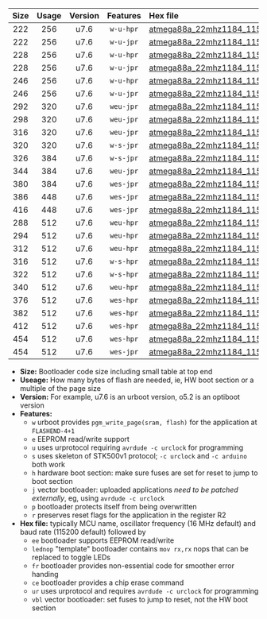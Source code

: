 |Size|Usage|Version|Features|Hex file|
|:-:|:-:|:-:|:-:|:--|
|222|256|u7.6|`w-u-hpr`|[atmega88a_22mhz1184_115200bps_ur.hex](https://raw.githubusercontent.com/stefanrueger/urboot/main/atmega88a_22mhz1184_115200bps_ur.hex)|
|222|256|u7.6|`w-u-jpr`|[atmega88a_22mhz1184_115200bps_ur_vbl.hex](https://raw.githubusercontent.com/stefanrueger/urboot/main/atmega88a_22mhz1184_115200bps_ur_vbl.hex)|
|228|256|u7.6|`w-u-hpr`|[atmega88a_22mhz1184_115200bps_lednop_ur.hex](https://raw.githubusercontent.com/stefanrueger/urboot/main/atmega88a_22mhz1184_115200bps_lednop_ur.hex)|
|228|256|u7.6|`w-u-jpr`|[atmega88a_22mhz1184_115200bps_lednop_ur_vbl.hex](https://raw.githubusercontent.com/stefanrueger/urboot/main/atmega88a_22mhz1184_115200bps_lednop_ur_vbl.hex)|
|246|256|u7.6|`w-u-hpr`|[atmega88a_22mhz1184_115200bps_lednop_fr_ur.hex](https://raw.githubusercontent.com/stefanrueger/urboot/main/atmega88a_22mhz1184_115200bps_lednop_fr_ur.hex)|
|246|256|u7.6|`w-u-jpr`|[atmega88a_22mhz1184_115200bps_lednop_fr_ur_vbl.hex](https://raw.githubusercontent.com/stefanrueger/urboot/main/atmega88a_22mhz1184_115200bps_lednop_fr_ur_vbl.hex)|
|292|320|u7.6|`weu-jpr`|[atmega88a_22mhz1184_115200bps_ee_ur_vbl.hex](https://raw.githubusercontent.com/stefanrueger/urboot/main/atmega88a_22mhz1184_115200bps_ee_ur_vbl.hex)|
|298|320|u7.6|`weu-jpr`|[atmega88a_22mhz1184_115200bps_ee_lednop_ur_vbl.hex](https://raw.githubusercontent.com/stefanrueger/urboot/main/atmega88a_22mhz1184_115200bps_ee_lednop_ur_vbl.hex)|
|316|320|u7.6|`weu-jpr`|[atmega88a_22mhz1184_115200bps_ee_lednop_fr_ur_vbl.hex](https://raw.githubusercontent.com/stefanrueger/urboot/main/atmega88a_22mhz1184_115200bps_ee_lednop_fr_ur_vbl.hex)|
|320|320|u7.6|`w-s-jpr`|[atmega88a_22mhz1184_115200bps_vbl.hex](https://raw.githubusercontent.com/stefanrueger/urboot/main/atmega88a_22mhz1184_115200bps_vbl.hex)|
|326|384|u7.6|`w-s-jpr`|[atmega88a_22mhz1184_115200bps_lednop_vbl.hex](https://raw.githubusercontent.com/stefanrueger/urboot/main/atmega88a_22mhz1184_115200bps_lednop_vbl.hex)|
|344|384|u7.6|`weu-jpr`|[atmega88a_22mhz1184_115200bps_ee_lednop_fr_ce_ur_vbl.hex](https://raw.githubusercontent.com/stefanrueger/urboot/main/atmega88a_22mhz1184_115200bps_ee_lednop_fr_ce_ur_vbl.hex)|
|380|384|u7.6|`wes-jpr`|[atmega88a_22mhz1184_115200bps_ee_vbl.hex](https://raw.githubusercontent.com/stefanrueger/urboot/main/atmega88a_22mhz1184_115200bps_ee_vbl.hex)|
|386|448|u7.6|`wes-jpr`|[atmega88a_22mhz1184_115200bps_ee_lednop_vbl.hex](https://raw.githubusercontent.com/stefanrueger/urboot/main/atmega88a_22mhz1184_115200bps_ee_lednop_vbl.hex)|
|416|448|u7.6|`wes-jpr`|[atmega88a_22mhz1184_115200bps_ee_lednop_fr_vbl.hex](https://raw.githubusercontent.com/stefanrueger/urboot/main/atmega88a_22mhz1184_115200bps_ee_lednop_fr_vbl.hex)|
|288|512|u7.6|`weu-hpr`|[atmega88a_22mhz1184_115200bps_ee_ur.hex](https://raw.githubusercontent.com/stefanrueger/urboot/main/atmega88a_22mhz1184_115200bps_ee_ur.hex)|
|294|512|u7.6|`weu-hpr`|[atmega88a_22mhz1184_115200bps_ee_lednop_ur.hex](https://raw.githubusercontent.com/stefanrueger/urboot/main/atmega88a_22mhz1184_115200bps_ee_lednop_ur.hex)|
|312|512|u7.6|`weu-hpr`|[atmega88a_22mhz1184_115200bps_ee_lednop_fr_ur.hex](https://raw.githubusercontent.com/stefanrueger/urboot/main/atmega88a_22mhz1184_115200bps_ee_lednop_fr_ur.hex)|
|316|512|u7.6|`w-s-hpr`|[atmega88a_22mhz1184_115200bps.hex](https://raw.githubusercontent.com/stefanrueger/urboot/main/atmega88a_22mhz1184_115200bps.hex)|
|322|512|u7.6|`w-s-hpr`|[atmega88a_22mhz1184_115200bps_lednop.hex](https://raw.githubusercontent.com/stefanrueger/urboot/main/atmega88a_22mhz1184_115200bps_lednop.hex)|
|340|512|u7.6|`weu-hpr`|[atmega88a_22mhz1184_115200bps_ee_lednop_fr_ce_ur.hex](https://raw.githubusercontent.com/stefanrueger/urboot/main/atmega88a_22mhz1184_115200bps_ee_lednop_fr_ce_ur.hex)|
|376|512|u7.6|`wes-hpr`|[atmega88a_22mhz1184_115200bps_ee.hex](https://raw.githubusercontent.com/stefanrueger/urboot/main/atmega88a_22mhz1184_115200bps_ee.hex)|
|382|512|u7.6|`wes-hpr`|[atmega88a_22mhz1184_115200bps_ee_lednop.hex](https://raw.githubusercontent.com/stefanrueger/urboot/main/atmega88a_22mhz1184_115200bps_ee_lednop.hex)|
|412|512|u7.6|`wes-hpr`|[atmega88a_22mhz1184_115200bps_ee_lednop_fr.hex](https://raw.githubusercontent.com/stefanrueger/urboot/main/atmega88a_22mhz1184_115200bps_ee_lednop_fr.hex)|
|454|512|u7.6|`wes-hpr`|[atmega88a_22mhz1184_115200bps_ee_lednop_fr_ce.hex](https://raw.githubusercontent.com/stefanrueger/urboot/main/atmega88a_22mhz1184_115200bps_ee_lednop_fr_ce.hex)|
|454|512|u7.6|`wes-jpr`|[atmega88a_22mhz1184_115200bps_ee_lednop_fr_ce_vbl.hex](https://raw.githubusercontent.com/stefanrueger/urboot/main/atmega88a_22mhz1184_115200bps_ee_lednop_fr_ce_vbl.hex)|

- **Size:** Bootloader code size including small table at top end
- **Useage:** How many bytes of flash are needed, ie, HW boot section or a multiple of the page size
- **Version:** For example, u7.6 is an urboot version, o5.2 is an optiboot version
- **Features:**
  + `w` urboot provides `pgm_write_page(sram, flash)` for the application at `FLASHEND-4+1`
  + `e` EEPROM read/write support
  + `u` uses urprotocol requiring `avrdude -c urclock` for programming
  + `s` uses skeleton of STK500v1 protocol; `-c urclock` and `-c arduino` both work
  + `h` hardware boot section: make sure fuses are set for reset to jump to boot section
  + `j` vector bootloader: uploaded applications *need to be patched externally*, eg, using `avrdude -c urclock`
  + `p` bootloader protects itself from being overwritten
  + `r` preserves reset flags for the application in the register R2
- **Hex file:** typically MCU name, oscillator frequency (16 MHz default) and baud rate (115200 default) followed by
  + `ee` bootloader supports EEPROM read/write
  + `lednop` "template" bootloader contains `mov rx,rx` nops that can be replaced to toggle LEDs
  + `fr` bootloader provides non-essential code for smoother error handing
  + `ce` bootloader provides a chip erase command
  + `ur` uses urprotocol and requires `avrdude -c urclock` for programming
  + `vbl` vector bootloader: set fuses to jump to reset, not the HW boot section
